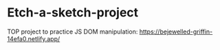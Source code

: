 # Etch-a-sketch-project
TOP project to practice JS DOM manipulation: https://bejewelled-griffin-14efa0.netlify.app/
